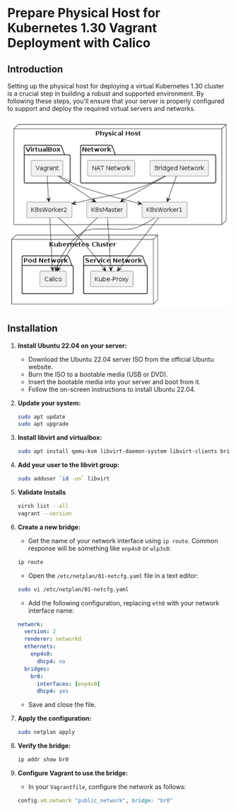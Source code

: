 # Prepare Physical Host for Kubernetes 1.30 Vagrant Deployment with Calico

## Introduction

Setting up the physical host for deploying a virtual Kubernetes 1.30 cluster is a crucial step in building a robust and supported environment. By following these steps, you'll ensure that your server is properly configured to support and deploy the required virtual servers and networks.

![layout diagram](images/layout_diagram.png)

## Installation

1. **Install Ubuntu 22.04 on your server:**
    - Download the Ubuntu 22.04 server ISO from the official Ubuntu website.
    - Burn the ISO to a bootable media (USB or DVD).
    - Insert the bootable media into your server and boot from it.
    - Follow the on-screen instructions to install Ubuntu 22.04.

2. **Update your system:**

    ```bash
    sudo apt update
    sudo apt upgrade
    ```

3. **Install libvirt and virtualbox:**

    ```bash
    sudo apt install qemu-kvm libvirt-daemon-system libvirt-clients bridge-utils virtualbox vagrant
    ```

4. **Add your user to the libvirt group:**

    ```bash
    sudo adduser `id -un` libvirt
    ```

5. **Validate Installs**

    ```bash
    virsh list --all
    vagrant --version
    ```

6. **Create a new bridge:**
    - Get the name of your network interface using `ip route`.  Common response will be something like `enp4s0` or `wlp3s0`:

    ```bash
    ip route
    ```

    - Open the `/etc/netplan/01-netcfg.yaml` file in a text editor:

    ```bash
    sudo vi /etc/netplan/01-netcfg.yaml
    ```

    - Add the following configuration, replacing `eth0` with your network interface name:

    ```yaml
    network:
      version: 2
      renderer: networkd
      ethernets:
        enp4s0:
          dhcp4: no
      bridges:
        br0:
          interfaces: [enp4s0]
          dhcp4: yes
    ```

    - Save and close the file.

7. **Apply the configuration:**

    ```bash
    sudo netplan apply
    ```

8. **Verify the bridge:**

    ```bash
    ip addr show br0
    ```

9. **Configure Vagrant to use the bridge:**
    - In your `Vagrantfile`, configure the network as follows:

    ```ruby
    config.vm.network "public_network", bridge: "br0"
    ```
